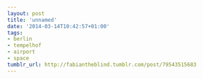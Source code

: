```yaml
---
layout: post
title: 'unnamed'
date: '2014-03-14T10:42:57+01:00'
tags:
- berlin
- tempelhof
- airport
- space
tumblr_url: http://fabiantheblind.tumblr.com/post/79543515683
---
```

